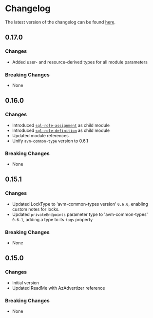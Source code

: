 # Changelog

The latest version of the changelog can be found [here](https://github.com/Azure/bicep-registry-modules/blob/main/avm/res/document-db/database-account/CHANGELOG.md).

## 0.17.0

### Changes

- Added user- and resource-derived types for all module parameters

### Breaking Changes

- None

## 0.16.0

### Changes

- Introduced [`sql-role-assignment`](/Azure/bicep-registry-modules/blob/main/avm/res/document-db/database-account/sql-role-assignment) as child module
- Introduced [`sql-role-definition`](/Azure/bicep-registry-modules/blob/main/avm/res/document-db/database-account/sql-role-definition) as child module
- Updated module references
- Unify `avm-common-type` version to 0.6.1

### Breaking Changes

- None

## 0.15.1

### Changes

- Updated LockType to 'avm-common-types version' `0.6.0`, enabling custom notes for locks.
- Updated `privateEndpoints` parameter type to 'avm-common-types' `0.6.1`, adding a type to its `tags` property

### Breaking Changes

- None

## 0.15.0

### Changes

- Initial version
- Updated ReadMe with AzAdvertizer reference

### Breaking Changes

- None
